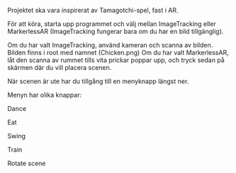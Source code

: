 Projektet ska vara inspirerat av Tamagotchi-spel, fast i AR.

För att köra, starta upp programmet och välj mellan ImageTracking eller MarkerlessAR (ImageTracking fungerar bara om du har en bild tillgänglig).

Om du har valt ImageTracking, använd kameran och scanna av bilden. Bilden finns i root med namnet (Chicken.png)
Om du har valt MarkerlessAR, låt den scanna av rummet tills vita prickar poppar upp, och tryck sedan på skärmen där du vill placera scenen.

När scenen är ute har du tillgång till en menyknapp längst ner.

Menyn har olika knappar:

Dance

Eat

Swing

Train

Rotate scene
